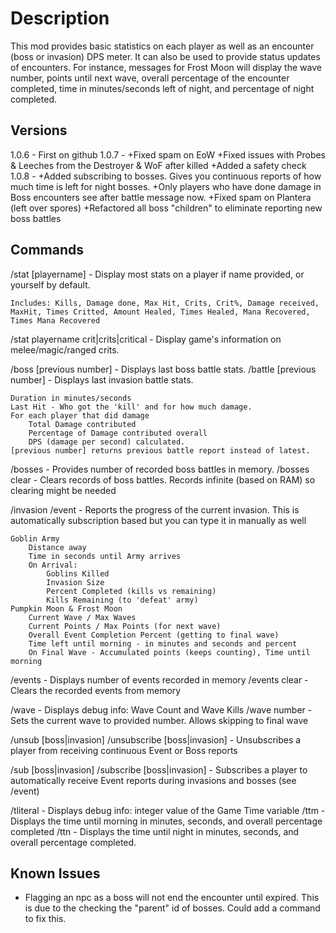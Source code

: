 Description
===========
This mod provides basic statistics on each player as well as an encounter (boss or invasion) DPS meter. It can also be used to provide status updates of encounters. For instance, messages for Frost Moon will display the wave number, points until next wave, overall percentage of the encounter completed, time in minutes/seconds left of night, and percentage of night completed.

Versions
--------
1.0.6 - First on github
1.0.7 -
	+Fixed spam on EoW
	+Fixed issues with Probes & Leeches from the Destroyer & WoF after killed
	+Added a safety check
1.0.8 -
	+Added subscribing to bosses. Gives you continuous reports of how much time is left for night bosses.
	+Only players who have done damage in Boss encounters see after battle message now.
	+Fixed spam on Plantera (left over spores)
	+Refactored all boss "children" to eliminate reporting new boss battles

Commands
--------
/stat [playername] - Display most stats on a player if name provided, or yourself by default.

    Includes: Kills, Damage done, Max Hit, Crits, Crit%, Damage received, MaxHit, Times Critted, Amount Healed, Times Healed, Mana Recovered, Times Mana Recovered

/stat playername crit|crits|critical - Display game's information on melee/magic/ranged crits.

/boss [previous number] - Displays last boss battle stats.
/battle [previous number] - Displays last invasion battle stats.

    Duration in minutes/seconds
    Last Hit - Who got the 'kill' and for how much damage.
    For each player that did damage
        Total Damage contributed
        Percentage of Damage contributed overall
        DPS (damage per second) calculated.
    [previous number] returns previous battle report instead of latest.

/bosses - Provides number of recorded boss battles in memory.
/bosses clear - Clears records of boss battles. Records infinite (based on RAM) so clearing might be needed

/invasion
/event - Reports the progress of the current invasion. This is automatically subscription based but you can type it in manually as well

    Goblin Army
        Distance away
        Time in seconds until Army arrives
        On Arrival:
            Goblins Killed
            Invasion Size
            Percent Completed (kills vs remaining)
            Kills Remaining (to 'defeat' army)
    Pumpkin Moon & Frost Moon
        Current Wave / Max Waves
        Current Points / Max Points (for next wave)
        Overall Event Completion Percent (getting to final wave)
        Time left until morning - in minutes and seconds and percent
        On Final Wave - Accumulated points (keeps counting), Time until morning

/events - Displays number of events recorded in memory
/events clear - Clears the recorded events from memory

/wave - Displays debug info: Wave Count and Wave Kills
/wave number - Sets the current wave to provided number. Allows skipping to final wave

/unsub [boss|invasion]
/unsubscribe [boss|invasion] - Unsubscribes a player from receiving continuous Event or Boss reports

/sub [boss|invasion]
/subscribe [boss|invasion] - Subscribes a player to automatically receive Event reports during invasions and bosses (see /event)

/tliteral - Displays debug info: integer value of the Game Time variable
/ttm - Displays the time until morning in minutes, seconds, and overall percentage completed
/ttn - Displays the time until night in minutes, seconds, and overall percentage completed.

Known Issues
------------
- Flagging an npc as a boss will not end the encounter until expired. This is due to the checking the "parent" id of bosses. Could add a command to fix this.
